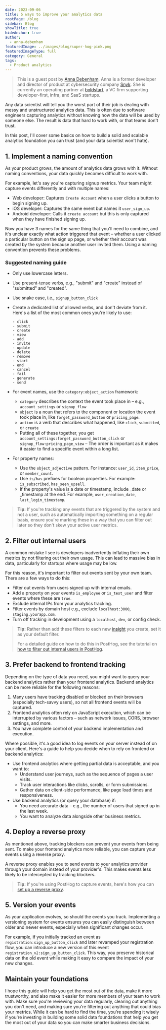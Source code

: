 ```yaml
---
date: 2023-09-06
title: 5 ways to improve your analytics data
rootPage: /blog
sidebar: Blog
showTitle: true
hideAnchor: true
author:
  - anna-debenham
featuredImage: ../images/blog/super-hog-pink.png
featuredImageType: full
category: General
tags:
  - Product analytics
---
```


> This is a guest post by [Anna Debenham](https://www.linkedin.com/in/anna-debenham/). Anna is a former developer and director of product at cybersecurity company [Snyk](https://snyk.io/). She is currently an operating partner at [boldstart](https://boldstart.vc/), a VC firm supporting developer-first, infra, and SaaS startups. 

Any data scientist will tell you the worst part of their job is dealing with messy and unstructured analytics data. This is often due to software engineers capturing analytics without knowing how the data will be used by someone else. The result is data that hard to work with, or that teams don't trust.

In this post, I'll cover some basics on how to build a solid and scalable analytics foundation you can trust (and your data scientist won't hate).

## 1. Implement a naming convention

As your product grows, the amount of analytics data grows with it. Without naming conventions, your data quickly becomes difficult to work with. 

For example, let's say you're capturing signup metrics. Your team might capture events differently and with multiple names: 

- Web developer: Captures `Create Account` when a user clicks a button to begin signing up.
- iOS developer: Captures the same event but names it `user_sign_up`.
- Android developer: Calls it `create account` but this is only captured when they have finished signing up.

Now you have 3 names for the same thing that you'll need to combine, and it's unclear exactly what action triggered that event – whether a user clicked a particular button on the sign up page, or whether their account was created by the system because another user invited them. Using a naming convention prevents these problems. 

### Suggested naming guide

- Only use lowercase letters.

- Use present-tense verbs, e.g., "submit" and "create" instead of "submitted" and "created".

- Use snake case, i.e., `signup_button_click`

- Create a dedicated list of allowed verbs, and don't deviate from it. Here's a list of the most common ones you're likely to use:
  ```
  - click
  - submit
  - create
  - view
  - add
  - invite
  - update
  - delete
  - remove
  - start
  - end
  - cancel
  - fail
  - generate
  - send
  ```

- For event names, use the `category:object_action` framework:
  - `category` describes the context the event took place in – e.g., `account_settings` or `signup_flow` 
  - `object` is a noun that refers to the component or location the event took place in, like `forget_password_button` or `pricing_page`.
  - `action` is a verb that describes what happened, like `click`, `submitted`, or `create`
  - Putting all of these together, you get `account_settings:forget_password_button_click` or `signup_flow:pricing_page_view` – The order is important as it makes it easier to find a specific event within a long list.
- For property names:
  - Use the `object_adjective` pattern. For instance: `user_id`, `item_price`, or `member_count`.
  - Use `is/has` prefixes for boolean properties. For example: `is_subscribed`, `has_seen_upsell`.
  - If the property's value is a date or timestamp, include _date or _timestamp at the end. For example, `user_creation_date`, `last_login_timestamp`.

> **Tip:** If you're tracking any events that are triggered by the system and not a user, such as automatically importing something on a regular basis, ensure you're marking these in a way that you can filter out later so they don't skew your active user metrics.

## 2. Filter out internal users

A common mistake I see is developers inadvertently inflating their own metrics by not filtering out their own usage. This can lead to massive bias in data, particularly for startups where usage may be low.

For this reason, it's important to filter out events sent by your own team. There are a few ways to do this:

- Filter out events from users signed up with internal emails.
- Add a property on your events `is_employee` or `is_test_user` and filter events where these are `true`.
- Exclude internal IPs from your analytics tracking.
- Filter events by domain host e.g., exclude `localhost:3000`, `staging.yourapp.com`.
- Turn off tracking in development using a `localhost`, `dev`, or config check.

> **Tip:** Rather than add these filters to each new [insight](/docs/product-analytics/insights) you create, set it as your default filter.
> 
> For a detailed guide on how to do this in PostHog, see the tutorial on [how to filter out internal users in PostHog](/tutorials/filter-internal-users).

## 3. Prefer backend to frontend tracking

Depending on the type of data you need, you might want to query your backend analytics rather than your frontend analytics. Backend analytics can be more reliable for the following reasons:

1. Many users have tracking disabled or blocked on their browsers (especially tech-savvy users), so not all frontend events will be captured.
2. Frontend analytics often rely on JavaScript execution, which can be interrupted by various factors – such as network issues, CORS, browser settings, and more.
3. You have complete control of your backend implementation and execution.

Where possible, it's a good idea to log events on your server instead of on your client. Here's a guide to help you decide when to rely on frontend or backend analytics:

- Use frontend analytics where getting partial data is acceptable, and you want to:
  - Understand user journeys, such as the sequence of pages a user visits.
  - Track user interactions like clicks, scrolls, or form submissions.
  - Gather data on client-side performance, like page load times and responsiveness.
- Use backend analytics (or query your database) if:
  - You need accurate data – e.g., the number of users that signed up in the last week.
  - You want to analyze data alongside other business metrics.

## 4. Deploy a reverse proxy

As mentioned above, tracking blockers can prevent your events from being sent. To make your frontend analytics more reliable, you can capture your events using a reverse proxy.

A reverse proxy enables you to send events to your analytics provider through your domain instead of your provider's. This makes events less likely to be intercepted by tracking blockers.

> **Tip:** If you're using PostHog to capture events, here's how you can [set up a reverse proxy](/docs/advanced/proxy).

## 5. Version your events

As your application evolves, so should the events you track. Implementing a versioning system for events ensures you can easily distinguish between older and newer events, especially when significant changes occur.

For example, if you initially tracked an event as `registration:sign_up_button_click` and later revamped your registration flow, you can introduce a new version of this event `registration_v2:sign_up_button_click`. This way, you preserve historical data on the old event while making it easy to compare the impact of your new changes.

## Maintain your foundations

I hope this guide will help you get the most out of the data, make it more trustworthy, and also make it easier for more members of your team to work with. Make sure you're reviewing your data regularly, clearing out anything you don't need, and making sure you're filtering out anything that could bias your metrics. While it can be hard to find the time, you're spending it wisely if you're investing in building some solid data foundations that help you get the most out of your data so you can make smarter business decisions.
